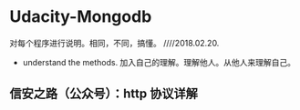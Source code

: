 # Udacity-Mongodb

对每个程序进行说明。相同，不同，搞懂。
////2018.02.20.
- understand the methods.
加入自己的理解。理解他人。从他人来理解自己。


## 信安之路（公众号）：http 协议详解
